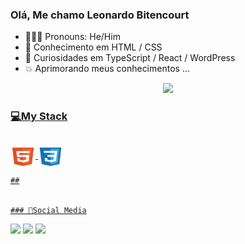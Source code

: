   ### Olá, Me chamo Leonardo Bitencourt 

  - 👱🏼‍♂️ Pronouns: He/Him
  - 🧠 Conhecimento em HTML / CSS
  - 🧐 Curiosidades em TypeScript / React / WordPress
  - 💥 Aprimorando meus conhecimentos ...

  <div align="center">
    <a href="https://github.com/Cabralm7">
    <img height="180em" src="https://github-readme-stats.vercel.app/api?username=Leo-Bitencourt&show_icons=true&theme=dark&include_all_commits=true& count_private=true"/>
  </div>


  ### 💻My Stack
  <div style="display: inline_block"><br>
  <img align="center" alt="HTML" height="30" width="40" src="https://raw.githubusercontent.com/devicons/devicon/master/icons/html5/html5-original.svg">
  <img align="center" alt="CSS" height="30" width="40" src="https://raw.githubusercontent.com/devicons/devicon/master/icons/css3/css3-original.svg">
  </div>


    ##
    
    
    ### 📱Social Media
 <div>
  <a href="https://www.instagram.com/bitencourt_11/" target="_blank"><img src="https://img.shields.io/badge/-Instagram-%23E4405F?style=for-the-badge&logo=instagram&logoColor=white" target="_blank"></a>
  <a href = "mailto:contato.bitencourt11@gmail.com"><img src="https://img.shields.io/badge/-Gmail-%23333?style=for-the-badge&logo=gmail&logoColor=white" target="_blank"></a>
  <a href="https://www.linkedin.com/in/leonardo-bitencourt-47679324a/" target="_blank"><img src="https://img.shields.io/badge/-LinkedIn-%230077B5?style=for-the-badge&logo=linkedin&logoColor=white" target="_blank"></a> 
 </div>
